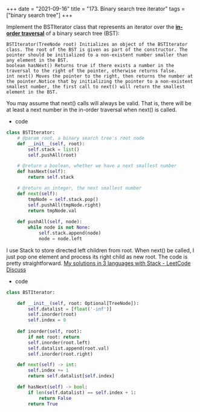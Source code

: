 +++ 
date = "2021-09-16"
title = "173. Binary search tree iterator"
tags = ["binary search tree"]
+++

Implement the BSTIterator class that represents an iterator over the **[in-order traversal](https://en.wikipedia.org/wiki/Tree_traversal#In-order_(LNR))** of a binary search tree (BST):

	BSTIterator(TreeNode root) Initializes an object of the BSTIterator class. The root of the BST is given as part of the constructor. The pointer should be initialized to a non-existent number smaller than any element in the BST.
	boolean hasNext() Returns true if there exists a number in the traversal to the right of the pointer, otherwise returns false.
	int next() Moves the pointer to the right, then returns the number at the pointer.Notice that by initializing the pointer to a non-existent smallest number, the first call to next() will return the smallest element in the BST.
You may assume that next() calls will always be valid. That is, there will be at least a next number in the in-order traversal when next() is called.
- code
```py
class BSTIterator:
    # @param root, a binary search tree's root node
    def __init__(self, root):
        self.stack = list()
        self.pushAll(root)

    # @return a boolean, whether we have a next smallest number
    def hasNext(self):
        return self.stack

    # @return an integer, the next smallest number
    def next(self):
        tmpNode = self.stack.pop()
        self.pushAll(tmpNode.right)
        return tmpNode.val
        
    def pushAll(self, node):
        while node is not None:
            self.stack.append(node)
            node = node.left

```
I use Stack to store directed left children from root. When next() be called, I just pop one element and process its right child as new root. The code is pretty straightforward.
[My solutions in 3 languages with Stack - LeetCode Discuss](https://leetcode.com/problems/binary-search-tree-iterator/discuss/52525)
- code
```py
class BSTIterator:

    def __init__(self, root: Optional[TreeNode]):
        self.datalist = [float('-inf')]
        self.inorder(root)
        self.index = 0
    
    def inorder(self, root):
        if not root: return
        self.inorder(root.left)
        self.datalist.append(root.val)
        self.inorder(root.right)

    def next(self) -> int:
        self.index += 1
        return self.datalist[self.index]

    def hasNext(self) -> bool:
        if len(self.datalist) == self.index + 1:
            return False
        return True

```
